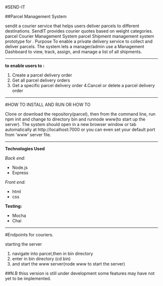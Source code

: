 #SEND-IT

##Parcel Management System

sendit a courier service that helps users deliver parcels to different destinations. SendIT provides courier quotes based on weight categories.  parcel Courier Management System parcel Shipment management system prototype for .  Purpose To enable a private delivery service to collect and deliver parcels. The system lets a manager/admin use a Management Dashboard to view, track, assign, and manage a list of all shipments.

---

**to enable users to :**

 1. Create a parcel delivery order 
 2. Get all parcel delivery orders
 3. Get a specific parcel delivery order 
 4.Cancel or delete a parcel delivery order 

---

#HOW TO INSTALL AND RUN OR HOW TO 


Clone or download the repository(parcel), then from the command line, run npm init and change to directory bin and runnode www(to start up the server). The system should open in a new browser window or tab automatically at http://localhost:7000 or you can even set your default port from 'www' server file.

---

**Technologies Used**

*Back end:*

* Node.js
* Express

*Front end:*

* html
* css

**Testing:**

* Mocha
* Chai

---

#Endpoints for couriers.


starting the server 

1. navigate into parcel,then in bin directory 
2. enter in bin directory (cd bin) 
3. and start the www server(node www to start the server)

##N.B thiss version is still under development some features may have not yet to be implemented.